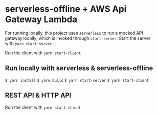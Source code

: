 # serverless-offline + AWS Api Gateway Lambda

For running locally, this project uses `serverless` to run a mocked API gateway locally, which is invoked through `start-server`. Start the server with `yarn start-server`

Run the client with `yarn start-client`

## Run locally with serverless & serverless-offline

`$ yarn install`
`$ yarn build`
`$ yarn start-server`
`$ yarn start-client`

## REST API & HTTP API

Run the client with `yarn start-client`
